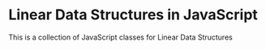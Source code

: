 # Linear Data Structures in JavaScript

This is a collection of JavaScript classes for Linear Data Structures